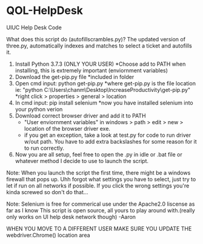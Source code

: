 # QOL-HelpDesk
UIUC Help Desk Code

What does this script do (autofillscrambles.py)?
The updated version of three.py, automatically indexes and matches to select a ticket and autofills it.

1. Install Python 3.7.3 (ONLY YOUR USER)
	*Choose add to PATH when installing, this is extremely important (enviornment variables)
2. Download the get-pip.py file
	*included in folder 
4. Open cmd input: python get-pip.py 
	*where get-pip.py is the file location ie: "python C:\Users\chanm\Desktop\IncreaseProductivity\get-pip.py"
	*right click > properties > general > location 
5. In cmd input: pip install selenium
	*now you have installed selenium into your python verion
6. Download correct browser driver and add it to PATH
	* "User enviornment variables" in windows > path > edit > new > location of the browser driver exe.
	* if you get an exception, take a look at test.py for code to run driver w/out path. You have to add extra backslashes for some reason for it to run correctly.
7. Now you are all setup, feel free to open the .py in idle or .bat file or whatever method I decide to use
to launch the script. 

Note: When you launch the script the first time, there might be a windows firewall that pops up. Uhh forgot what settings you have to select, just try to let if run on all networks if possible. If you click the wrong settings you're kinda screwed so don't do that...
	
Note: Selenium is free for commerical use under the Apache2.0 liscense as far as I know
This script is open source, all yours to play around with.(really only works on UI help desk network though) -Aaron

WHEN YOU MOVE TO A DIFFERENT USER MAKE SURE YOU UPDATE THE webdriver.Chrome() location area

